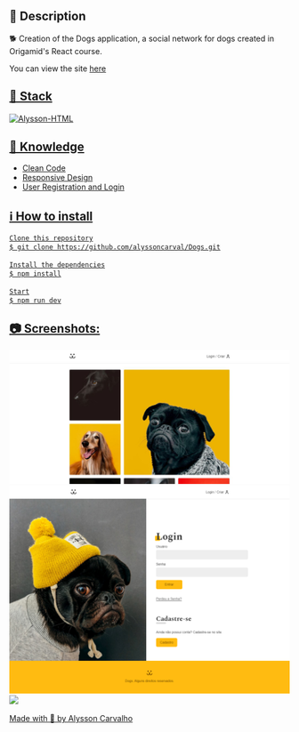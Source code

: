 <h2>🔖 Description</h2>
<p>🐕 Creation of the Dogs application, a social network for dogs created in Origamid's React course.</p>
<p>You can view the site <a href="https://dogs-alyssoncarval.vercel.app/" target="_blank">here</p>


<h2>🚀 Stack</h2>
<div style="display: inline_block">
  <img align="center" alt="Alysson-HTML" height="30" width="40" src="https://raw.githubusercontent.com/devicons/devicon/master/icons/html5/react-original.svg">
</div>


<h2>📌 Knowledge</h2>
<ul>
    <li>Clean Code</li>
    <li>Responsive Design</li>
    <li>User Registration and Login</li>
</ul>

<h2>ℹ️ How to install</h2>

    Clone this repository
    $ git clone https://github.com/alyssoncarval/Dogs.git

    Install the dependencies
    $ npm install

    Start
    $ npm run dev

<h2>📷 Screenshots:</h2>

<img src="/public/screenshot-1.jpg">
<img src="/public/screenshot-2.png">
<img src="/public/screenshot-3.png">

Made with 🤍 by <a href="https://github.com/alyssoncarval/" target="_blank">Alysson Carvalho</a></p>
